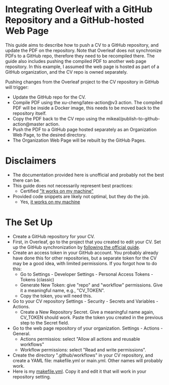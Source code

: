 # Integrating Overleaf with a GitHub Repository and a GitHub-hosted Web Page

This guide aims to describe how to push a CV to a GitHub repository, and update the PDF on the repository. Note that Overleaf does not synchronize PDFs to a GitHub repo, therefore they need to be recompiled there. The guide also includes pushing the compiled PDF to another web page repository. In this example, I assumed the web page is hosted as part of a GitHub organization, and the CV repo is owned separately.

Pushing changes from the Overleaf project to the CV repository in GitHub will trigger:

* Update the GitHub repo for the CV.
* Compile PDF using the xu-cheng/latex-action@v3 action. The compiled PDF will be inside a Docker image, this needs to be moved back to the repository itself.
* Copy the PDF back to the CV repo using the mikeal/publish-to-github-action@master action.
* Push the PDF to a GitHub page hosted separately as an Organization Web Page, to the desired directory.
* The Organization Web Page will be rebuilt by the GitHub Pages.

# Disclaimers

* The documentation provided here is unofficial and probably not the best there can be.
* This guide does not necessarily represent best practices:
  - Certified ["It works on my machine"](https://blog.codinghorror.com/the-works-on-my-machine-certification-program/)
* Provided code snippets are likely not optimal, but they do the job.
  - Yes, [it works on my machine](https://blog.codinghorror.com/the-works-on-my-machine-certification-program/)

# The Set Up

* Create a GitHub repository for your CV.
* First, in Overleaf, go to the project that you created to edit your CV. Set up the GitHub synchronization by [following the official guide](https://www.overleaf.com/learn/how-to/GitHub_Synchronization).
* Create an access token in your GitHub account. You probably already have done this for other repositories, but a separate token for the CV may be a good idea, with limited permissions. If you forgot how to do this:
  * Go to Settings - Developer Settings - Personal Access Tokens - Tokens (classic)
  * Generate New Token: give "repo" and "workflow" permissions. Give it a meaningful name, e.g., "CV_TOKEN".
  * Copy the token, you will need this.
* Go to your CV repository Settings - Security - Secrets and Variables - Actions.
  * Create a New Repository Secret. Give a meaningful name again, CV_TOKEN should work. Paste the token you created in the previous step to the Secret field.
* Go to the web page repository of your organization. Settings - Actions - General. 
  * Actions permissios: select "Allow all actions and reusable workflows" 
  * Workflow permissions: select "Read and write permissions". 
* Create the directory ".github/workflows" in your CV repository, and create a YAML file: makefile.yml or main.yml. Other names will probably work.
* Here is my [makefile.yml](https://github.com/calkan/cv/blob/master/.github/workflows/makefile.yml). Copy it and edit it that will work in your repository setting.
